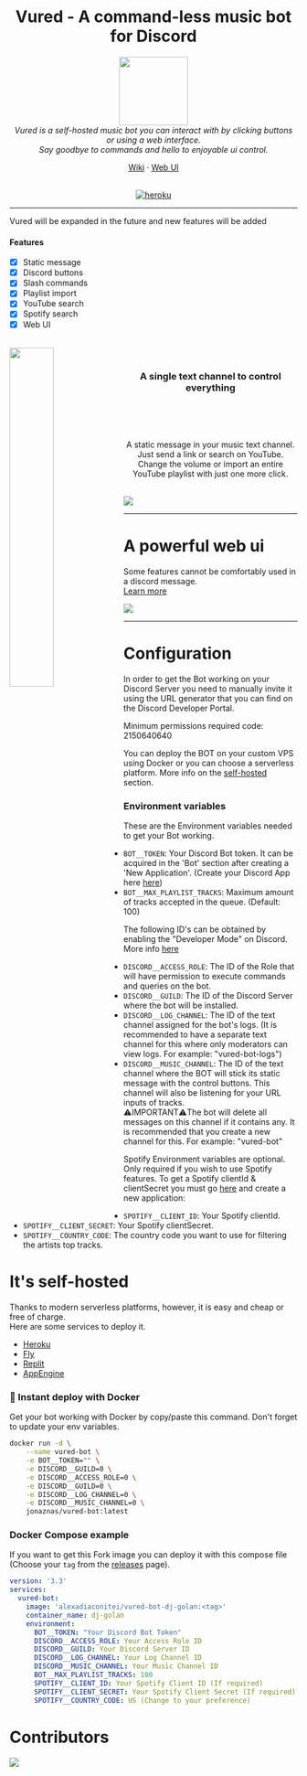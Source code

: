 <h1 align="center">Vured - A command-less music bot for Discord</h1>

<p align="center">
  <img src="https://i.imgur.com/oRkMRah.png" width="120px"/>
  <br>
  <i>
    Vured is a self-hosted music bot you can interact with by clicking buttons or using a web interface.<br>
    Say goodbye to commands and hello to enjoyable ui control.</i>
  <br>
</p>

<p align="center">
  <a href="https://github.com/vured/vured-bot/wiki">Wiki</a>
  ·
  <a href="https://vured-ui.jonaz.dev/">Web UI</a>
  <br>
  <br>
</p>

<p align="center">
    <a href="https://heroku.com/deploy?template=https://github.com/vured/vured-bot">
        <img src="https://www.herokucdn.com/deploy/button.svg" alt="heroku" />
    </a>
</p>

<hr>

Vured will be expanded in the future and new features will be added

#### Features
* [x] Static message
* [x] Discord buttons
* [x] Slash commands
* [x] Playlist import
* [x] YouTube search
* [x] Spotify search
* [x] Web UI

<br>

<img align="left" src="https://i.imgur.com/9p43DSl.png" width=39%>

<br>

<h3 align="center">A single text channel to control everything</h3>
<br>
<br>
<br>

<p align="center">
    A static message in your music text channel. Just send a link or search on YouTube.
    Change the volume or import an entire YouTube playlist with just one more click.
</p>

<br>

<img align="center" src="https://i.imgur.com/YVnwEOH.png">

<hr>

# A powerful web ui

<p>
    Some features cannot be comfortably used in a discord message.<br>
    <a href="https://github.com/vured/vured-bot/wiki/Access-web-ui">Learn more</a>
</p>

<img align="center" src="https://i.imgur.com/8uDavUf.png" >

<hr>

# Configuration
In order to get the Bot working on your Discord Server you need to manually invite it using the URL generator that you can find on the Discord Developer Portal.

Minimum permissions required code: 2150640640

You can deploy the BOT on your custom VPS using Docker or you can choose a serverless platform. More info on the [self-hosted](#Its-self-hosted) section.

### Environment variables
These are the Environment variables needed to get your Bot working.
- `BOT__TOKEN`: Your Discord Bot token. It can be acquired in the 'Bot' section after creating a 'New Application'. (Create your Discord App here  [here](https://discordapp.com/developers/applications))
- `BOT__MAX_PLAYLIST_TRACKS`: Maximum amount of tracks accepted in the queue. (Default: 100)

The following ID's can be obtained by enabling the "Developer Mode" on Discord. More info [here](https://support.discord.com/hc/en-us/articles/206346498-Where-can-I-find-my-User-Server-Message-ID-)
- `DISCORD__ACCESS_ROLE`: The ID of the Role that will have permission to execute commands and queries on the bot.
- `DISCORD__GUILD`: The ID of the Discord Server where the bot will be installed.
- `DISCORD__LOG_CHANNEL`: The ID of the text channel assigned for the bot's logs. (It is recommended to have a separate text channel for this where only moderators can view logs. For example: "vured-bot-logs")
- `DISCORD__MUSIC_CHANNEL`: The ID of the text channel where the BOT will stick its static message with the control buttons. This channel will also be listening for your URL inputs of tracks. <br>
  ⚠️IMPORTANT⚠️The bot will delete all messages on this channel if it contains any. It is recommended that you create a new channel for this. For example: "vured-bot"


Spotify Environment variables are optional. Only required if you wish to use Spotify features. To get a Spotify clientId & clientSecret you must go [here](https://developer.spotify.com/dashboard/login) and create a new application:
- `SPOTIFY__CLIENT_ID`: Your Spotify clientId.
- `SPOTIFY__CLIENT_SECRET`: Your Spotify clientSecret.
- `SPOTIFY__COUNTRY_CODE`: The country code you want to use for filtering the artists top tracks.

# It's self-hosted
Thanks to modern serverless platforms, however, it is easy and cheap or free of charge.<br>
Here are some services to deploy it.

- [Heroku](https://heroku.com/)
- [Fly](https://fly.io/)
- [Replit](https://replit.com/)
- [AppEngine](https://cloud.google.com/appengine)

### 🚢 Instant deploy with Docker
Get your bot working with Docker by copy/paste this command. Don't forget to update your env variables.
```bash
docker run -d \
    --name vured-bot \
    -e BOT__TOKEN="" \
    -e DISCORD__GUILD=0 \
    -e DISCORD__ACCESS_ROLE=0 \
    -e DISCORD__GUILD=0 \
    -e DISCORD__LOG_CHANNEL=0 \
    -e DISCORD__MUSIC_CHANNEL=0 \
    jonaznas/vured-bot:latest
```
### Docker Compose example

If you want to get this Fork image you can deploy it with this compose file (Choose your `tag` from the [releases](https://github.com/AlexAdiaconitei/vured-bot-dj-golan/releases) page).
```yaml
version: '3.3'
services:
  vured-bot:
    image: 'alexadiaconitei/vured-bot-dj-golan:<tag>'
    container_name: dj-golan
    environment:
      BOT__TOKEN: "Your Discord Bot Token"
      DISCORD__ACCESS_ROLE: Your Access Role ID
      DISCORD__GUILD: Your Discord Server ID
      DISCORD__LOG_CHANNEL: Your Log Channel ID
      DISCORD__MUSIC_CHANNEL: Your Music Channel ID
      BOT__MAX_PLAYLIST_TRACKS: 100
      SPOTIFY__CLIENT_ID: Your Spotify Client ID (If required)
      SPOTIFY__CLIENT_SECRET: Your Spotify Client Secret (If required)
      SPOTIFY__COUNTRY_CODE: US (Change to your preference)
```
# Contributors

<a href = "https://github.com/vured/vured-bot/graphs/contributors">
  <img src = "https://contrib.rocks/image?repo=vured/vured-bot"/>
</a>
